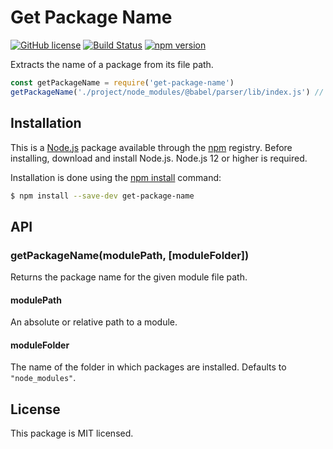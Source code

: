 # Get Package Name

[![GitHub license](https://img.shields.io/badge/license-MIT-blue.svg)](https://github.com/i-like-robots/get-package-name/blob/master/LICENSE) [![Build Status](https://travis-ci.org/i-like-robots/get-package-name.svg?branch=master)](https://travis-ci.org/i-like-robots/get-package-name) [![npm version](https://img.shields.io/npm/v/get-package-name.svg?style=flat)](https://www.npmjs.com/package/get-package-name)

Extracts the name of a package from its file path.

```js
const getPackageName = require('get-package-name')
getPackageName('./project/node_modules/@babel/parser/lib/index.js') // @babel/parser
```


## Installation

This is a [Node.js] package available through the [npm] registry. Before installing, download and install Node.js. Node.js 12 or higher is required.

Installation is done using the [npm install] command:

```sh
$ npm install --save-dev get-package-name
```

[Node.js]: https://nodejs.org/en/
[npm]: https://www.npmjs.com/
[npm install]: https://docs.npmjs.com/getting-started/installing-npm-packages-locally


## API

### getPackageName(modulePath, [moduleFolder])

Returns the package name for the given module file path.

#### modulePath

An absolute or relative path to a module.

#### moduleFolder

The name of the folder in which packages are installed. Defaults to `"node_modules"`.


## License

This package is MIT licensed.
